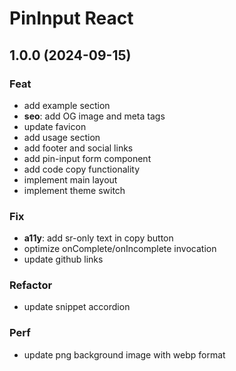 # PinInput React

## 1.0.0 (2024-09-15)

### Feat

- add example section
- **seo**: add OG image and meta tags
- update favicon
- add usage section
- add footer and social links
- add pin-input form component
- add code copy functionality
- implement main layout
- implement theme switch

### Fix

- **a11y**: add sr-only text in copy button
- optimize onComplete/onIncomplete invocation
- update github links

### Refactor

- update snippet accordion

### Perf

- update png background image with webp format
